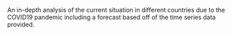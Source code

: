 An in-depth analysis of the current situation in different countries due to the COVID19 pandemic including a forecast based 
off of the time series data provided. 
